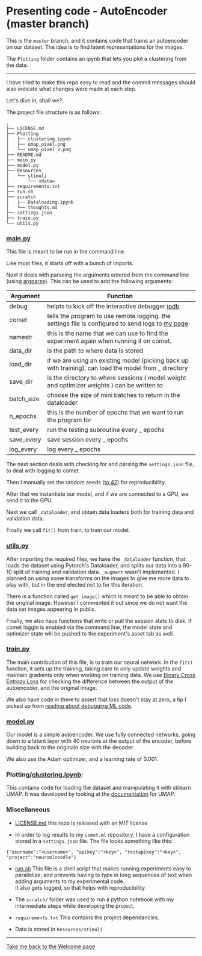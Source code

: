 Presenting code - AutoEncoder (master branch)
==

This is the `master` branch, and it contains code that trains an autoencoder on our dataset. The idea is to find latent representations for the images. 

The `Plotting` folder contains an ipynb that lets you plot a clustering from the data.


---

I have tried to make this repo easy to read and the commit messages should also indicate what changes were made at each step. 

Let's dive in, shall we? 


The project file structure is as follows:
```
.
├── LICENSE.md
├── Plotting
│   ├── clustering.ipynb
│   ├── umap_pixel.png
│   └── umap_pixel_2.png
├── README.md
├── main.py
├── model.py
├── Resources
│   └── stimuli
│       └── <data>
├── requirements.txt
├── run.sh
├── scratch
│   ├── Dataloading.ipynb
│   └── thoughts.md
├── settings.json
├── train.py
└── utils.py
```

### [main.py](https://github.com/joshholla/neuro_noodle/blob/master/main.py)
This file is meant to be run in the command line. 

Like most files, it starts off with a bunch of imports.

Next it deals with parseing the arguments entered from the command line (using [argparse](https://docs.python.org/3/library/argparse.html)). This can be used to add the following arguments:

| Argument | Function         | 
| -------- | ---------------- | 
| debug    | helpts to kick off the interactive debugger [ipdb](https://pypi.org/project/ipdb/) 
| comet   | tells the program to use remote logging. the settings file is configured to send logs to [my page](https://www.comet.ml/joshholla/neuromlnoodle/view/) |
| namestr   | this is the name that we can use to find the experiment again when running it on comet.   |
| data_dir | is the path to where data is stored |
| load_dir | if we are using an existing model (picking back up with training), can load the model from _ directory |
| save_dir | is the directory to where sessions ( model weight and optimizer weights ) can be written to|
| batch_size | choose the size of mini batches to return in the dataloader |
| n_epochs | this is the number of epochs that we want to run the program for |
| test_every | run the testing subroutine every _ epochs |
| save_every | save session every _ epochs |
| log_every | log every _ epochs |

The next section deals with checking for and parsing the `settings.json` file, to deal with logging to comet.

Then I manually set the random seeds ([to 42](https://en.wikipedia.org/wiki/42_(number)#The_Hitchhiker's_Guide_to_the_Galaxy)) for reproducibility.  

After that we instantiate our model, and if we are connected to a GPU, we send it to the GPU.  

Next we call `_dataloader`, and obtain data loaders both for training data and validation data.

Finally we call `fit()` from train, to train our model.

### [utils.py](https://github.com/joshholla/neuro_noodle/blob/master/utils.py)
After importing the required files, we have the `_dataloader` function, that loads the dataset using Pytorch's Dataloader, and splits our data into a 90-10 split of training and validation data. `_augment` wasn't implemented. I planned on using some transforms on the images to give me more data to play with, but in the end elected not to for this iteration.

There is a function called `get_image()` which is meant to be able to obtain the original image. However I commented it out since we do not want the data set images appearing in public.

Finally, we also have functions that write or pull the session state to disk. If comet loggin is enabled via the command line, the model state and optimizer state will be pushed to the experiment's asset tab as well. 

### [train.py](https://github.com/joshholla/neuro_noodle/blob/master/train.py)
The main contribution of this file, is to train our neural network. 
In the `fit()` function, it sets up the training, taking care to only update weights and maintain gradients only when working on training data. We use [Binary Cross Entropy Loss](https://pytorch.org/docs/stable/nn.html#bceloss) for checking the difference between the output of the autoencoder, and the original image. 

We also have code in there to assert that loss doesn't stay at zero, a tip I picked up from [reading about debugging ML code](https://medium.com/@keeper6928/how-to-unit-test-machine-learning-code-57cf6fd81765).

### [model.py](https://github.com/joshholla/neuro_noodle/blob/master/model.py)
Our model is a simple autoencoder. We use fully connected networks, going down to a latent layer with 40 neurons at the output of the encoder, before building back to the originaln size with the decoder.

We also use the Adam optimizer, and a learning rate of 0.001.

### Plotting/[clustering.ipynb](https://github.com/joshholla/neuro_noodle/blob/master/Plotting/clustering.ipynb):
This contains code for loading the dataset and manipulating it with sklearn UMAP. It was developed by looking at the [documentation](https://umap-learn.readthedocs.io/en/latest/basic_usage.html) for UMAP.


### Miscellaneous

+ [LICENSE.md](https://github.com/joshholla/neuro_noodle/blob/master/LICENSE.md)
this repo is released with an MIT license

+ In order to log results to my `comet.ml` repository, I have a configuration stored in a `settings.json` file.
The file looks something like this:
```
{"username":"<username>", "apikey":"<key>", "restapikey":"<key>", "project":"neuromlnoodle"}
```

+ [run.sh](https://github.com/joshholla/neuro_noodle/blob/master/run.sh)
This file is a shell script that makes running experiments easy to parallelize, and prevents having to type in long sequences of text when adding arguments to my experimental code.  
It also gets logged, so that helps with reproducibility.

+ The `scratch/` folder was used to run a python notebook with my intermediate steps while developing the project.  

+ `requirements.txt`
This contains the project dependancies.

+ Data is stored in `Resources/stimuli`

---


[Take me back to the Welcome page](https://joshholla.github.io/neuro_noodle/)